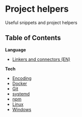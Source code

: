 # Project helpers
Useful snippets and project helpers

## Table of Contents


**Language**

- [Linkers and connectors (EN)](english/linkers.md)

**Tech**

- [Encoding](Encoding.md)
- [Docker](Docker.md)
- [Git](Git.md)
- [systemd](Systemd.md)
- [npm](npm.md)
- [Linux](Linux.md)    
- [Windows](Windows.md)    
